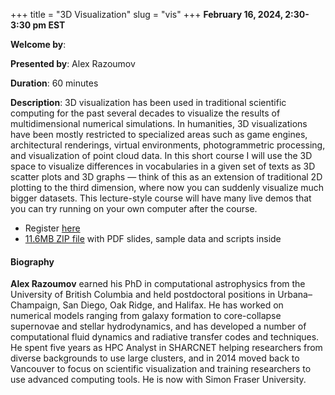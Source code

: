+++
title = "3D Visualization"
slug = "vis"
+++
**February 16, 2024, 2:30-3:30 pm EST**

**Welcome by**: 

**Presented by**: Alex Razoumov

**Duration**: 60 minutes

**Description**: 3D visualization has been used in traditional scientific computing for the past several
decades to visualize the results of multidimensional numerical simulations. In humanities, 3D visualizations
have been mostly restricted to specialized areas such as game engines, architectural renderings, virtual
environments, photogrammetric processing, and visualization of point cloud data. In this short course I will
use the 3D space to visualize differences in vocabularies in a given set of texts as 3D scatter plots and 3D
graphs — think of this as an extension of traditional 2D plotting to the third dimension, where now you can
suddenly visualize much bigger datasets. This lecture-style course will have many live demos that you can try
running on your own computer after the course.

* Register [here](https://docs.google.com/forms/d/e/1FAIpQLSdLRXTc72v6vSdUO5p8_SuLUtUmTQPGLM2-66I14L_xVqFdiA/viewform)
* [11.6MB ZIP file](http://bit.ly/hssviszip) with PDF slides, sample data and scripts inside

#### Biography

**Alex Razoumov** earned his PhD in computational astrophysics
from the University of British Columbia and held postdoctoral
positions in Urbana–Champaign, San Diego, Oak Ridge, and Halifax.
He has worked on numerical models ranging from galaxy formation to
core-collapse supernovae and stellar hydrodynamics, and has developed a number
of computational fluid dynamics and radiative transfer codes and techniques.
He spent five years as HPC Analyst in SHARCNET helping
researchers from diverse backgrounds to use large clusters, and in
2014 moved back to Vancouver to focus on scientific visualization
and training researchers to use advanced computing tools.
He is now with Simon Fraser University.
